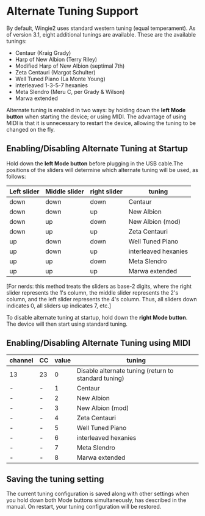 # Alternate Tuning Support

By default, Wingie2 uses standard western tuning (equal temperament). As of version 3.1, eight additional tunings are available. These are the available tunings:

 * Centaur (Kraig Grady)
 * Harp of New Albion (Terry Riley)
 * Modified Harp of New Albion (septimal 7th)
 * Zeta Centauri (Margot Schulter)
 * Well Tuned Piano (La Monte Young)
 * interleaved 1-3-5-7 hexanies
 * Meta Slendro (Meru C, per Grady & Wilson)
 * Marwa extended

 Alternate tuning is enabled in two ways: by holding down the **left Mode button** when starting the device; or using MIDI. The advantage of using MIDI is that it is unnecessary to restart the device, allowing the tuning to be changed on the fly.

 ## Enabling/Disabling Alternate Tuning at Startup

 Hold down the **left Mode button** before plugging in the USB cable.The positions of the sliders will determine which alternate tuning will be used, as follows:

 | Left slider | Middle slider| right slider| tuning |
 |---|---|---|---|
 | down | down | down | Centaur |
 | down | down | up| New Albion |
 | down | up | down | New Albion (mod) |
 | down | up | up | Zeta Centauri |
 | up | down | down| Well Tuned Piano |
 | up | down | up | interleaved hexanies |
 | up | up | down | Meta Slendro |
 | up | up | up | Marwa extended |

 [For nerds: this method treats the sliders as base-2 digits, where the right slider represents the 1's column, the middle slider represents the 2's column, and the left slider represents the 4's column. Thus, all sliders down indicates 0, all sliders up indicates 7, etc.]

 To disable alternate tuning at startup, hold down the **right Mode button**. The device will then start using standard tuning.

 ## Enabling/Disabling Alternate Tuning using MIDI

 | channel| CC| value| tuning|
 | --- | ---| --- | --- |
 | 13 | 23 | 0 | Disable alternate tuning (return to standard tuning) |
 |-|-|1| Centaur|
 |-|-|2| New Albion|
 |-|-|3| New Albion (mod) |
 |-|-|4| Zeta Centauri|
 |-|-|5| Well Tuned Piano|
 |-|-|6| interleaved hexanies|
 |-|-|7| Meta Slendro|
 |-|-|8| Marwa extended|

## Saving the tuning setting

The current tuning configuration is saved along with other settings when you hold down both Mode buttons simultaneously, has described in the manual. On restart, your tuning configuration will be restored.